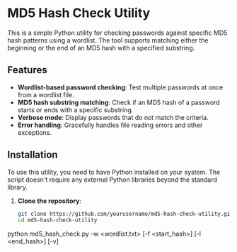 # MD5 Hash Check Utility

This is a simple Python utility for checking passwords against specific MD5 hash patterns using a wordlist. The tool supports matching either the beginning or the end of an MD5 hash with a specified substring.

## Features

- **Wordlist-based password checking**: Test multiple passwords at once from a wordlist file.
- **MD5 hash substring matching**: Check if an MD5 hash of a password starts or ends with a specific substring.
- **Verbose mode**: Display passwords that do not match the criteria.
- **Error handling**: Gracefully handles file reading errors and other exceptions.

## Installation

To use this utility, you need to have Python installed on your system. The script doesn't require any external Python libraries beyond the standard library.

1. **Clone the repository**:

   ```bash
   git clone https://github.com/yourusername/md5-hash-check-utility.git
   cd md5-hash-check-utility


python md5_hash_check.py -w <wordlist.txt> [-f <start_hash>] [-l <end_hash>] [-v]
